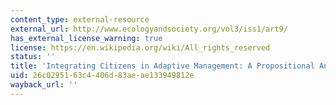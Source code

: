 ```yaml
---
content_type: external-resource
external_url: http://www.ecologyandsociety.org/vol3/iss1/art9/
has_external_license_warning: true
license: https://en.wikipedia.org/wiki/All_rights_reserved
status: ''
title: 'Integrating Citizens in Adaptive Management: A Propositional Analysis'
uid: 26c02951-63c4-406d-83ae-ae133949812e
wayback_url: ''
---
```

